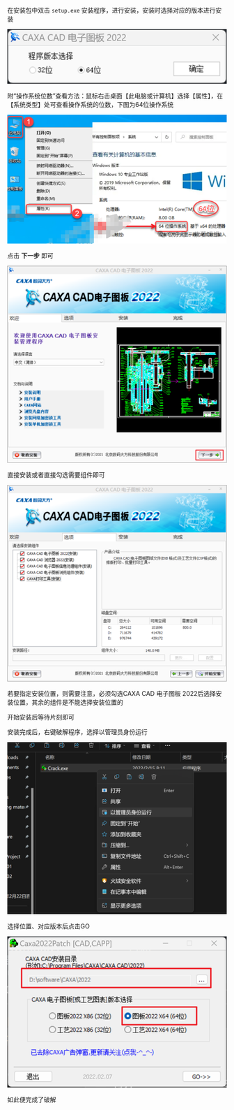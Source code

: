 在安装包中双击 `setup.exe` 安装程序，进行安装，安装时选择对应的版本进行安装

![](assets/Pasted%20image%2020250224145244.png)

附“操作系统位数”查看方法：鼠标右击桌面【此电脑或计算机】选择【属性】，在【系统类型】处可查看操作系统的位数，下图为64位操作系统

![图片](assets/6ce879860ba2f88bf32c0cb44f3ed970.png)

点击 **下一步** 即可

![](assets/Pasted%20image%2020250224145337.png)

直接安装或者直接勾选需要组件即可

![](assets/Pasted%20image%2020250224145445.png)

若要指定安装位置，则需要注意，必须勾选CAXA CAD 电子图板 2022后选择安装位置，其余的组件是不能选择安装位置的

开始安装后等待片刻即可

安装完成后，右键破解程序，选择以管理员身份运行

![](assets/Pasted%20image%2020250224150600.png)

选择位置、对应版本后点击GO

![](assets/Pasted%20image%2020250224150653.png)

如此便完成了破解